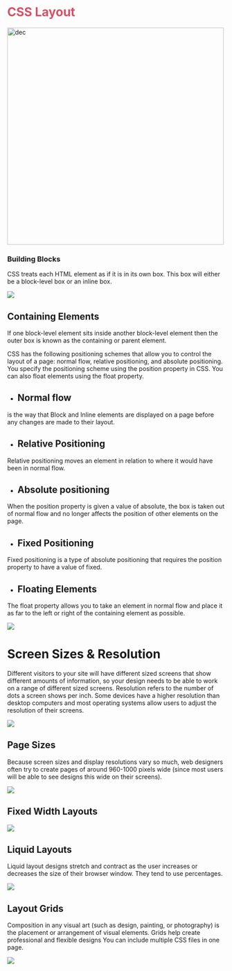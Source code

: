 # **<span style="color:#d85164"> CSS Layout</span>**





<img src="https://miro.medium.com/max/1024/1*XCZZZmhQN4rHLw2dW14BZQ.png" alt="dec" style="width:500px;">


### Building Blocks 
 CSS treats each HTML element as if it is in its
own box. This box will either be a block-level
box or an inline box.

![](https://image.slidesharecdn.com/web-building-blocks-101028134802-phpapp02/95/web-building-blocks-20-638.jpg?cb=1422618022) 

## Containing Elements
If one block-level element sits inside another
block-level element then the outer box is
known as the containing or parent element.


CSS has the following positioning schemes that allow you to control
the layout of a page: normal flow, relative positioning, and absolute
positioning. You specify the positioning scheme using the position
property in CSS. You can also float elements using the float property.
* ## Normal flow
is the way that Block and Inline elements are displayed on a page before any changes are made to their layout.

* ## Relative Positioning
Relative positioning moves an
element in relation to where it
would have been in normal flow.

* ## Absolute positioning
When the position property
is given a value of absolute,
the box is taken out of normal
flow and no longer affects the
position of other elements on
the page.
* ## Fixed Positioning
Fixed positioning is a type
of absolute positioning that
requires the position property
to have a value of fixed.

* ## Floating Elements
The float property allows you
to take an element in normal
flow and place it as far to the
left or right of the containing
element as possible.

![](https://www.csssolid.com/images/csspositions/css-position-all.png)



# Screen Sizes &  Resolution

Different visitors to your site will have different sized screens that show
different amounts of information, so your design needs to be able to
work on a range of different sized screens.
Resolution refers to the number of dots a screen shows per inch. Some
devices have a higher resolution than desktop computers and most
operating systems allow users to adjust the resolution of their screens.

![](https://www.kirupa.com/html5/images/screens.png)


## Page Sizes
Because screen sizes and display resolutions vary so much, web
designers often try to create pages of around 960-1000 pixels wide
(since most users will be able to see designs this wide on their screens).


![](https://essentials.baltimoresun.com/media_kit/images/reskin_template.jpg)

## Fixed Width Layouts

![](https://internetingishard.netlify.app/fixed-width-vs-fluid-layouts-258df9.e0ad9d98.png)

## Liquid Layouts
Liquid layout designs
stretch and contract
as the user increases
or decreases the
size of their browser
window. They tend to
use percentages.

![](https://s3.amazonaws.com/webucator-how-tos/1482.gif)


## Layout Grids


Composition in any visual art (such as design, painting, or photography)
is the placement or arrangement of visual elements.
Grids help create professional and flexible designs
You can include multiple CSS files in one page.

![](https://docs.microsoft.com/en-us/xamarin/xamarin-forms/user-interface/layouts/grid-images/layouts-large.png)
